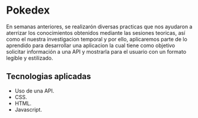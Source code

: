# Pokedex

En semanas anteriores, se realizarón diversas practicas que nos ayudaron a aterrizar los conocimientos obtenidos mediante las sesiones teoricas, así como el nuestra investigacion temporal y por ello, aplicaremos parte de lo aprendido para desarrollar una aplicacion la cual tiene como objetivo solicitar información a una API y mostrarla para el usuario con un formato legible y estilizado. 


## Tecnologias aplicadas
- Uso de una API.
- CSS.
- HTML. 
- Javascript.
